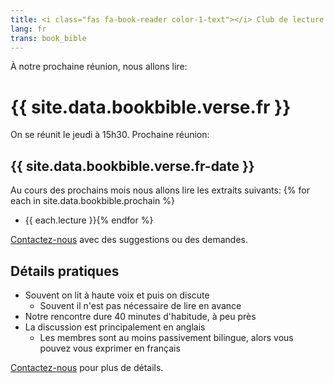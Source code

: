 ```yaml
---
title: <i class="fas fa-book-reader color-1-text"></i> Club de lecture & étude biblique <i class="fas fa-bible color-1-dark-text"></i>
lang: fr
trans: book_bible
---
```

À notre prochaine réunion, nous allons lire:

# {{ site.data.bookbible.verse.fr }}

On se réunit le jeudi à 15h30. Prochaine réunion:
## {{ site.data.bookbible.verse.fr-date }}

Au cours des prochains mois nous allons lire les extraits suivants:
{% for each in site.data.bookbible.prochain %}
* {{ each.lecture }}{% endfor %}

[Contactez-nous](/contact-fr) avec des suggestions ou des demandes.

## Détails pratiques
* Souvent on lit à haute voix et puis on discute
  * Souvent il n'est pas nécessaire de lire en avance
* Notre rencontre dure 40 minutes d'habitude, à peu près
* La discussion est principalement en anglais
  * Les membres sont au moins passivement bilingue, alors vous pouvez vous exprimer en français

[Contactez-nous](/contact-fr) pour plus de détails.
